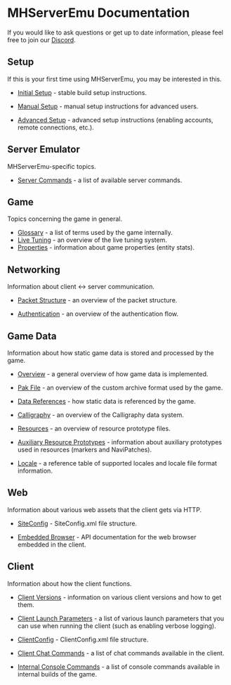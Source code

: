 # MHServerEmu Documentation

If you would like to ask questions or get up to date information, please feel free to join our [Discord](https://discord.gg/hjR8Bj52t3).

## Setup

If this is your first time using MHServerEmu, you may be interested in this.

- [Initial Setup](./Setup/InitialSetup.md) - stable build setup instructions.

- [Manual Setup](./Setup/ManualSetup.md) - manual setup instructions for advanced users.

- [Advanced Setup](./Setup/AdvancedSetup.md) - advanced setup instructions (enabling accounts, remote connections, etc.).

## Server Emulator

MHServerEmu-specific topics.

- [Server Commands](./ServerEmu/ServerCommands.md) - a list of available server commands.

## Game

Topics concerning the game in general.

- [Glossary](./Game/Glossary.md) - a list of terms used by the game internally.
- [Live Tuning](./Game/LiveTuning.md) - an overview of the live tuning system.
- [Properties](./Game/Properties.md) - information about game properties (entity stats).

## Networking

Information about client <-> server communication.

- [Packet Structure](./Networking/PacketStructure.md) - an overview of the packet structure.

- [Authentication](./Networking/Authentication.md) - an overview of the authentication flow.

## Game Data

Information about how static game data is stored and processed by the game.

- [Overview](./GameData/Overview.md) - a general overview of how game data is implemented.

- [Pak File](./GameData/PakFile.md) - an overview of the custom archive format used by the game.

- [Data References](./GameData/DataReferences.md) - how static data is referenced by the game.

- [Calligraphy](./GameData/Calligraphy.md) - an overview of the Calligraphy data system.

- [Resources](./GameData/Resources.md) - an overview of resource prototype files.

- [Auxiliary Resource Prototypes](./GameData/AuxiliaryResourcePrototypes.md) - information about auxiliary prototypes used in resources (markers and NaviPatches).

- [Locale](./GameData/Locale.md) - a reference table of supported locales and locale file format information.

## Web

Information about various web assets that the client gets via HTTP.

- [SiteConfig](./Web/SiteConfig.md) - SiteConfig.xml file structure.

- [Embedded Browser](./Web/EmbeddedBrowser.md) - API documentation for the web browser embedded in the client.

## Client

Information about how the client functions.

- [Client Versions](./Client/ClientVersions.md) - information on various client versions and how to get them.

- [Client Launch Parameters](./Client/ClientLaunchParameters.md) - a list of various launch parameters that you can use when running the client (such as enabling verbose logging).

- [ClientConfig](./Client/ClientConfig.md) - ClientConfig.xml file structure.

- [Client Chat Commands](./Client/ClientChatCommands.md) - a list of chat commands available in the client.

- [Internal Console Commands](./Client/InternalConsoleCommands.md) - a list of console commands available in internal builds of the game.
